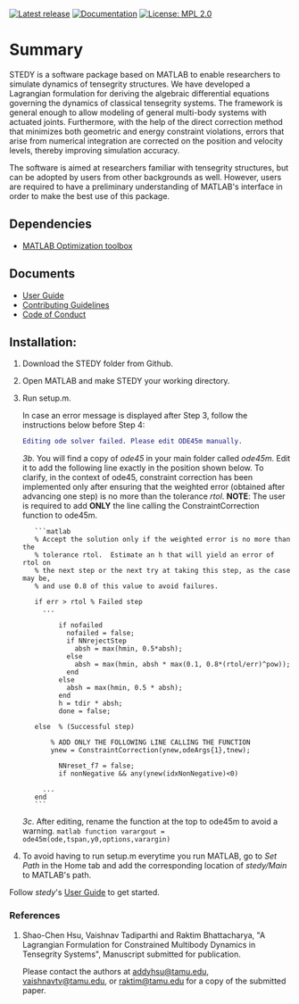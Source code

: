 [![Latest release](https://img.shields.io/github/release/uqLab/stedy.svg)](https://github.com/uqLab/stedy/releases)
[![Documentation](https://img.shields.io/badge/documentation-user_guide-brightgreen.svg)](UserGuide.md)
[![License: MPL 2.0](https://img.shields.io/badge/License-MPL%202.0-brightgreen.svg)](https://opensource.org/licenses/MPL-2.0)
# Summary

STEDY is a software package based on MATLAB to enable researchers to simulate dynamics of tensegrity structures. We have developed a Lagrangian formulation for deriving the algebraic differential equations governing the dynamics of classical tensegrity systems. The framework is general enough to allow modeling of general multi-body systems with actuated joints. Furthermore, with the help of the direct correction method that minimizes both geometric and energy constraint violations, errors that arise from numerical integration are corrected on the position and velocity levels, thereby improving simulation accuracy.

The software is aimed at researchers familiar with tensegrity structures, but can be adopted by users from other backgrounds as well. However, users are required to have a preliminary understanding of MATLAB's interface in order to make the best use of this package.

## Dependencies
* [MATLAB Optimization toolbox]

## Documents
* [User Guide]
* [Contributing Guidelines]
* [Code of Conduct]

## Installation:
1. Download the STEDY folder from Github.

2. Open MATLAB and make STEDY your working directory.

3. Run setup.m.

      In case an error message is displayed after Step 3, follow the instructions below before Step 4:
      ```MATLAB
      Editing ode solver failed. Please edit ODE45m manually.
      ```
      *3b*. You will find a copy of *ode45* in your main folder called *ode45m*. Edit it to add the following line exactly in the position shown below. To clarify, in the context of ode45, constraint correction has been implemented only after ensuring that the weighted error (obtained after advancing one step) is no more than the tolerance *rtol*.
          **NOTE**: The user is required to add **ONLY** the line calling the ConstraintCorrection function to ode45m.

          ```matlab
          % Accept the solution only if the weighted error is no more than the
          % tolerance rtol.  Estimate an h that will yield an error of rtol on
          % the next step or the next try at taking this step, as the case may be,
          % and use 0.8 of this value to avoid failures.

          if err > rtol % Failed step
            ...

                if nofailed
                  nofailed = false;
                  if NNrejectStep
                    absh = max(hmin, 0.5*absh);
                  else
                    absh = max(hmin, absh * max(0.1, 0.8*(rtol/err)^pow));
                  end
                else
                  absh = max(hmin, 0.5 * absh);
                end
                h = tdir * absh;
                done = false;

          else  % (Successful step)

              % ADD ONLY THE FOLLOWING LINE CALLING THE FUNCTION
              ynew = ConstraintCorrection(ynew,odeArgs{1},tnew);

                NNreset_f7 = false;
                if nonNegative && any(ynew(idxNonNegative)<0)

            ...
          end
          ```
    *3c*. After editing, rename the function at the top to ode45m to avoid a warning.
          ```matlab
          function varargout = ode45m(ode,tspan,y0,options,varargin)
          ```

4. To avoid having to run setup.m everytime you run MATLAB, go to *Set Path* in the Home tab and add the corresponding location of *stedy/Main* to MATLAB's path.


Follow *stedy*'s [User Guide] to get started.
### References
1. Shao-Chen Hsu, Vaishnav Tadiparthi and Raktim Bhattacharya, "A Lagrangian Formulation for Constrained Multibody Dynamics in Tensegrity Systems", Manuscript submitted for publication.

    Please contact the authors at addyhsu@tamu.edu, vaishnavtv@tamu.edu, or raktim@tamu.edu for a copy of the submitted paper.

[User Guide]: UserGuide.md
[MATLAB Optimization toolbox]: https://www.mathworks.com/products/optimization.html
[Contributing Guidelines]: ContributingGuidelines.md
[Code of Conduct]: CodeofConduct.md
